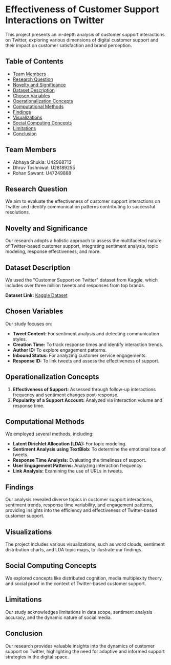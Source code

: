 # Effectiveness of Customer Support Interactions on Twitter

This project presents an in-depth analysis of customer support interactions on Twitter, exploring various dimensions of digital customer support and their impact on customer satisfaction and brand perception.

## Table of Contents
- [Team Members](#team-members)
- [Research Question](#research-question)
- [Novelty and Significance](#novelty-and-significance)
- [Dataset Description](#dataset-description)
- [Chosen Variables](#chosen-variables)
- [Operationalization Concepts](#operationalization-concepts)
- [Computational Methods](#computational-methods)
- [Findings](#findings)
- [Visualizations](#visualizations)
- [Social Computing Concepts](#social-computing-concepts)
- [Limitations](#limitations)
- [Conclusion](#conclusion)

## Team Members
- Abhaya Shukla: U42968713
- Dhruv Toshniwal: U28189255
- Rohan Sawant: U47249888

## Research Question
We aim to evaluate the effectiveness of customer support interactions on Twitter and identify communication patterns contributing to successful resolutions.

## Novelty and Significance
Our research adopts a holistic approach to assess the multifaceted nature of Twitter-based customer support, integrating sentiment analysis, topic modeling, response effectiveness, and more.

## Dataset Description
We used the "Customer Support on Twitter" dataset from Kaggle, which includes over three million tweets and responses from top brands.

**Dataset Link:** [Kaggle Dataset](https://www.kaggle.com/datasets/thoughtvector/customer-support-on-twitter)

## Chosen Variables
Our study focuses on:
- **Tweet Content:** For sentiment analysis and detecting communication styles.
- **Creation Time:** To track response times and identify interaction trends.
- **Author ID:** To explore engagement patterns.
- **Inbound Status:** For analyzing customer service engagements.
- **Response ID:** To link tweets and assess the effectiveness of support.

## Operationalization Concepts
1. **Effectiveness of Support:** Assessed through follow-up interactions frequency and sentiment changes post-response.
2. **Popularity of a Support Account:** Analyzed via interaction volume and response time.

## Computational Methods
We employed several methods, including:
- **Latent Dirichlet Allocation (LDA):** For topic modeling.
- **Sentiment Analysis using TextBlob:** To determine the emotional tone of tweets.
- **Response Time Analysis:** Evaluating the timeliness of support.
- **User Engagement Patterns:** Analyzing interaction frequency.
- **Link Analysis:** Examining the use of URLs in tweets.

## Findings
Our analysis revealed diverse topics in customer support interactions, sentiment trends, response time variability, and engagement patterns, providing insights into the efficiency and effectiveness of Twitter-based customer support.

## Visualizations
The project includes various visualizations, such as word clouds, sentiment distribution charts, and LDA topic maps, to illustrate our findings.

## Social Computing Concepts
We explored concepts like distributed cognition, media multiplexity theory, and social proof in the context of Twitter-based customer support.

## Limitations
Our study acknowledges limitations in data scope, sentiment analysis accuracy, and the dynamic nature of social media.

## Conclusion
Our research provides valuable insights into the dynamics of customer support on Twitter, highlighting the need for adaptive and informed support strategies in the digital space.
